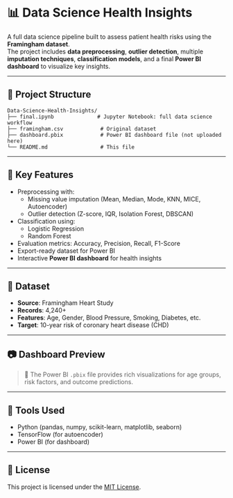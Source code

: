 # 📊 Data Science Health Insights

A full data science pipeline built to assess patient health risks using the **Framingham dataset**.  
The project includes **data preprocessing**, **outlier detection**, multiple **imputation techniques**, **classification models**, and a final **Power BI dashboard** to visualize key insights.

---

## 📁 Project Structure

```
Data-Science-Health-Insights/
├── final.ipynb              # Jupyter Notebook: full data science workflow
├── framingham.csv            # Original dataset
├── dashboard.pbix            # Power BI dashboard file (not uploaded here)
└── README.md                 # This file
```

---

## 🚀 Key Features

- Preprocessing with:
  - Missing value imputation (Mean, Median, Mode, KNN, MICE, Autoencoder)
  - Outlier detection (Z-score, IQR, Isolation Forest, DBSCAN)
- Classification using:
  - Logistic Regression
  - Random Forest
- Evaluation metrics: Accuracy, Precision, Recall, F1-Score
- Export-ready dataset for Power BI
- Interactive **Power BI dashboard** for health insights

---

## 📌 Dataset

- **Source**: Framingham Heart Study
- **Records**: 4,240+
- **Features**: Age, Gender, Blood Pressure, Smoking, Diabetes, etc.
- **Target**: 10-year risk of coronary heart disease (CHD)

---

## 📷 Dashboard Preview

> 📎 The Power BI `.pbix` file provides rich visualizations for age groups, risk factors, and outcome predictions.

---

## 🧠 Tools Used

- Python (pandas, numpy, scikit-learn, matplotlib, seaborn)
- TensorFlow (for autoencoder)
- Power BI (for dashboard)

---

## 📄 License

This project is licensed under the [MIT License](./LICENSE).
